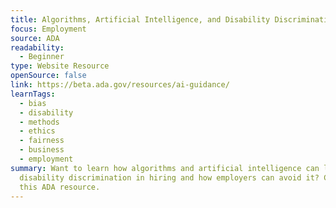 ```yaml
---
title: Algorithms, Artificial Intelligence, and Disability Discrimination in Hiring
focus: Employment
source: ADA
readability:
  - Beginner
type: Website Resource
openSource: false
link: https://beta.ada.gov/resources/ai-guidance/
learnTags:
  - bias
  - disability
  - methods
  - ethics
  - fairness
  - business
  - employment
summary: Want to learn how algorithms and artificial intelligence can lead to
  disability discrimination in hiring and how employers can avoid it? Check out
  this ADA resource.
---
```

